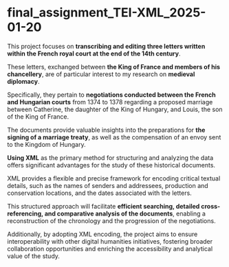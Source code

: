 # final_assignment_TEI-XML_2025-01-20

  This project focuses on **transcribing and editing three letters written within the French royal court at the end of the 14th century**. 
  
  These letters, exchanged between **the King of France and members of his chancellery**, are of particular interest to my research on **medieval diplomacy**. 
  
  Specifically, they pertain to **negotiations conducted between the French and Hungarian courts** from 1374 to 1378 regarding a proposed marriage between Catherine, the daughter of the King of Hungary, and Louis, the son of the King of France. 
  
  The documents provide valuable insights into the preparations for **the signing of a marriage treaty**, as well as the compensation of an envoy sent to the Kingdom of Hungary.




  **Using XML** as the primary method for structuring and analyzing the data offers significant advantages for the study of these historical documents. 
  
  XML provides a flexible and precise framework for encoding critical textual details, such as the names of senders and addressees, production and conservation locations, and the dates associated with the letters. 

  This structured approach will facilitate **efficient searching, detailed cross-referencing, and comparative analysis of the documents**, enabling a reconstruction of the chronology and the progression of the negotiations. 

  Additionally, by adopting XML encoding, the project aims to ensure interoperability with other digital humanities initiatives, fostering broader collaboration opportunities and enriching the accessibility and analytical value of the study.
